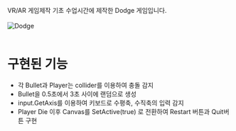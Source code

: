 VR/AR 게임제작 기초 수업시간에 제작한 Dodge 게임입니다.<br/><br/>
![Dodge](https://github.com/J-WooHyeok/Dodge/assets/114277865/48fc41ce-5d9f-47be-9c3c-312a78a6f21e)
<br/><br/>
# 구현된 기능 <br/>
* 각 Bullet과 Player는 collider를 이용하여 충돌 감지
* Bullet을 0.5초에서 3초 사이에 랜덤으로 생성
* input.GetAxis를 이용하여 키보드로 수평축, 수직축의 입력 감지
* Player Die 이후 Canvas를 SetActive(true) 로 전환하여 Restart 버튼과 Quit버튼 구현
